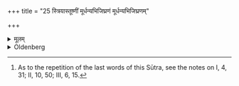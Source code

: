 +++
title = "25 स्त्रियास्तूष्णीं मूर्धन्यभिजिघ्रणं मूर्धन्यभिजिघ्रणम्"

+++

<details><summary>मूलम्</summary>

स्त्रियास्तूष्णीं मूर्धन्यभिजिघ्रणं मूर्धन्यभिजिघ्रणम् २५
</details>

<details><summary>Oldenberg</summary>

25. [^10]  Girls he should silently kiss on their head; he should silently kiss them on their head.


[^10]:  As to the repetition of the last words of this Sūtra, see the notes on I, 4, 31; II, 10, 50; III, 6, 15.
</details>

